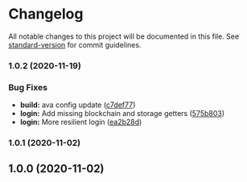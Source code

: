 # Changelog

All notable changes to this project will be documented in this file. See [standard-version](https://github.com/conventional-changelog/standard-version) for commit guidelines.

### 1.0.2 (2020-11-19)


### Bug Fixes

* **build:** ava config update ([c7def77](https://github.com/simmbachain/truffle/commit/c7def77ff3a2396f5276e16bb23b171aca1719f0))
* **login:** Add missing blockchain and storage getters ([575b803](https://github.com/simmbachain/truffle/commit/575b803c736c9d880d25cc126dd3e15270ce940e))
* **login:** More resilient login ([ea2b28d](https://github.com/simmbachain/truffle/commit/ea2b28dee7d9b651225c85e9d799d2746f2b76aa))

### 1.0.1 (2020-11-02)

## 1.0.0 (2020-11-02)
